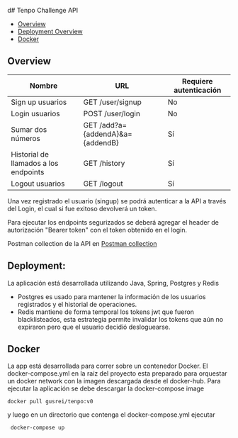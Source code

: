 d# Tenpo Challenge API


* [Overview](#overview)
* [Deployment Overview](#deployment-overview)
* [Docker](#docker)

## Overview
Nombre      |  URL                        | Requiere autenticación
----------|-----------------------------|-------------
Sign up usuarios   |  GET /user/signup | No
Login usuarios | POST /user/login | No
Sumar dos números | GET /add?a={addendA}&a={addendB} | Sí
Historial de llamados a los endpoints | GET /history | Sí
Logout usuarios | GET /logout | Sí

Una vez registrado el usuario (singup) se podrá autenticar a la API a través del Login, el cual si fue exitoso devolverá un token.

Para ejecutar los endpoints segurizados se deberá agregar el header de autorización "Bearer token" con el token obtenido en el login.

Postman collection de la API en [Postman collection](src/test/resources/templates/challenge.postman_collection.json)

## Deployment:

La aplicación está desarrollada utilizando Java, Spring, Postgres y Redis
- Postgres es usado para mantener la información de los usuarios registrados y el historial de operaciones.
- Redis mantiene de forma temporal los tokens jwt que fueron blacklisteados, esta estrategia permite invalidar los tokens que aún no expiraron pero que el usuario decidió desloguearse.

## Docker

La app está desarrollada para correr sobre un contenedor Docker. 
El docker-compose.yml en la raíz del proyecto esta preparado para orquestar un docker network con la imagen 
descargada desde el docker-hub.
Para ejecutar la aplicación se debe descargar la  docker-compose image

```
docker pull gusrei/tenpo:v0
```
y luego en un directorio que contenga el docker-compose.yml ejecutar

 ```
  docker-compose up 
 ```

